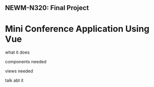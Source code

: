 ## NEWM-N320: Final Project

# Mini Conference Application Using Vue

what it does

components needed

views needed

talk abt it
